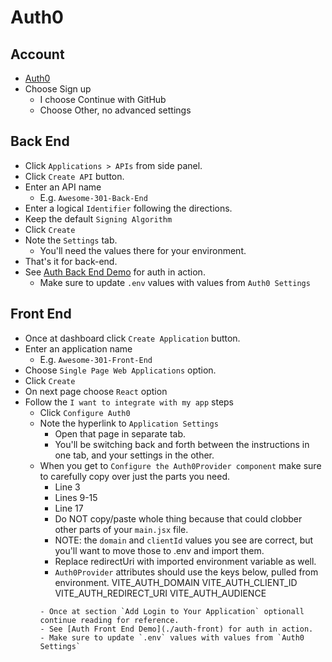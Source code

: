 # Auth0

## Account
- [Auth0](https://auth0.com/)
- Choose Sign up
  - I choose Continue with GitHub
  - Choose Other, no advanced settings

 ## Back End

 - Click `Applications > APIs` from side panel.
 - Click `Create API` button.
 - Enter an API name
   - E.g. `Awesome-301-Back-End`
 - Enter a logical `Identifier` following the directions.
 - Keep the default `Signing Algorithm`
 - Click `Create`
 - Note the `Settings` tab.
    - You'll need the values there for your environment.
 - That's it for back-end.
 - See [Auth Back End Demo](./auth-back) for auth in action.
   - Make sure to update `.env` values with values from `Auth0 Settings`


## Front End
- Once at dashboard click `Create Application` button.
- Enter an application name
  - E.g. `Awesome-301-Front-End`
- Choose `Single Page Web Applications` option.
- Click `Create`
- On next page choose `React` option
- Follow the `I want to integrate with my app` steps
  - Click `Configure Auth0`
  - Note the hyperlink to `Application Settings`
    - Open that page in separate tab.
    - You'll be switching back and forth between the instructions in one tab, and your settings in the other.
  - When you get to `Configure the Auth0Provider component` make sure to carefully copy over just the  parts you need.
    - Line 3
    - Lines 9-15
    - Line 17
    - Do NOT copy/paste whole thing because that could clobber other parts of your `main.jsx` file.
    - NOTE: the `domain` and `clientId` values you see are correct, but you'll want to move those to .env and import them.
    - Replace redirectUri with imported environment variable as well.
    - `Auth0Provider` attributes should use the keys below, pulled from environment.
    VITE_AUTH_DOMAIN
    VITE_AUTH_CLIENT_ID
    VITE_AUTH_REDIRECT_URI
    VITE_AUTH_AUDIENCE
    ```
    - Once at section `Add Login to Your Application` optionall continue reading for reference.
    - See [Auth Front End Demo](./auth-front) for auth in action.
    - Make sure to update `.env` values with values from `Auth0 Settings`

